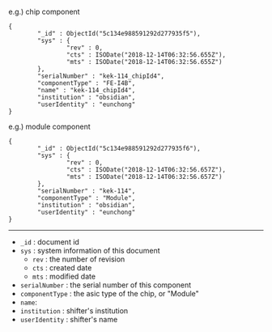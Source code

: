 e.g.) chip component
```
{
        "_id" : ObjectId("5c134e988591292d277935f5"),
        "sys" : {
                "rev" : 0,
                "cts" : ISODate("2018-12-14T06:32:56.655Z"),
                "mts" : ISODate("2018-12-14T06:32:56.655Z")
        },
        "serialNumber" : "kek-114_chipId4",
        "componentType" : "FE-I4B",
        "name" : "kek-114_chipId4",
        "institution" : "obsidian",
        "userIdentity" : "eunchong"
}
```

e.g.) module component
```
{
        "_id" : ObjectId("5c134e988591292d277935f6"),
        "sys" : {
                "rev" : 0,
                "cts" : ISODate("2018-12-14T06:32:56.657Z"),
                "mts" : ISODate("2018-12-14T06:32:56.657Z")
        },
        "serialNumber" : "kek-114",
        "componentType" : "Module",
        "institution" : "obsidian",
        "userIdentity" : "eunchong"
}
```

---

* `_id` : document id
* `sys` : system information of this document
  * `rev` : the number of revision
  * `cts` : created date
  * `mts` : modified date
* `serialNumber` : the serial number of this component
* `componentType` : the asic type of the chip, or "Module"
* `name`: 
* `institution` : shifter's institution
* `userIdentity` : shifter's name
